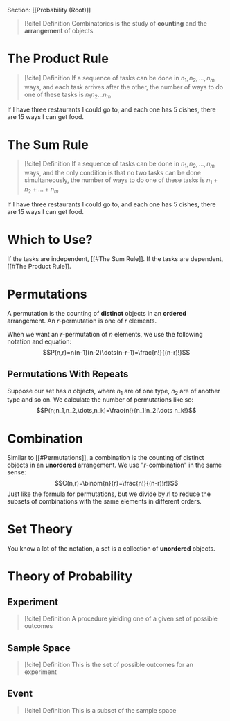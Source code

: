 Section: [[Probability (Root)]]

>[!cite] Definition
>Combinatorics is the study of **counting** and the **arrangement** of objects

# The Product Rule

>[!cite] Definition
>If a sequence of tasks can be done in $n_1,n_2,\dots,n_m$ ways, and each task arrives after the other, the number of ways to do one of these tasks is $n_1n_2\dots n_m$

If I have three restaurants I could go to, and each one has 5 dishes, there are 15 ways I can get food.
# The Sum Rule

>[!cite] Definition
>If a sequence of tasks can be done in $n_1,n_2,\dots,n_m$ ways, and the only condition is that no two tasks can be done simultaneously, the number of ways to do one of these tasks is $n_1+n_2+\dots+n_m$

If I have three restaurants I could go to, and each one has 5 dishes, there are 15 ways I can get food.
# Which to Use?

If the tasks are independent, [[#The Sum Rule]]. If the tasks are dependent, [[#The Product Rule]].
# Permutations

A permutation is the counting of **distinct** objects in an **ordered** arrangement. An $r$-permutation is one of $r$ elements.

When we want an $r$-permutation of $n$ elements, we use the following notation and equation:
$$P(n,r)=n(n-1)(n-2)\dots(n-r-1)=\frac{n!}{(n-r)!}$$
## Permutations With Repeats

Suppose our set has $n$ objects, where $n_1$ are of one type, $n_2$ are of another type and so on. We calculate the number of permutations like so:
$$P(n;n_1,n_2,\dots,n_k)=\frac{n!}{n_1!n_2!\dots n_k!}$$
# Combination

Similar to [[#Permutations]], a combination is the counting of distinct objects in an **unordered** arrangement. We use "$r$-combination" in the same sense:
$$C(n,r)=\binom{n}{r}=\frac{n!}{(n-r)!r!}$$
Just like the formula for permutations, but we divide by $r!$ to reduce the subsets of combinations with the same elements in different orders.
# Set Theory

You know a lot of the notation, a set is a collection of **unordered** objects.
# Theory of Probability

## Experiment

>[!cite] Definition
>A procedure yielding one of a given set of possible outcomes
## Sample Space

>[!cite] Definition
>This is the set of possible outcomes for an experiment
## Event

>[!cite] Definition
>This is a subset of the sample space



